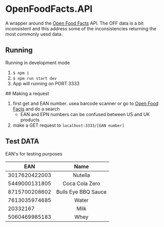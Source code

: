 # OpenFoodFacts.API

A wrapper around the [Open Food Facts](https://world.openfoodfacts.org/) API. The OFF data is a bit inconsistent and this address some of the inconsistencies returning the most commonly uesd data.

## Running

Running in development mode

1. `$ npm i`
2. `$ npm run start dev`
3. App will running on PORT 3333

## Making a request

1. first get and EAN number. usea barcode scanner or go to [Open Food Facts](https://world.openfoodfacts.org/) and do a search
   - EAN and EPN numbers can be confused between US and UK products
2. make a GET request to `localhost:3333/[EAN number]`

## Test DATA

EAN's for testing purposes

| EAN           |        Name         |
| ------------- | :-----------------: |
| 3017620422003 |       Nutella       |
| 5449000131805 |   Coca Cola Zero    |
| 8715700208602 | Bulls Eye BBQ Sauce |
| 7613035974685 |        Water        |
| 20332167      |        Milk         |
| 5060469985183 |        Whey         |

